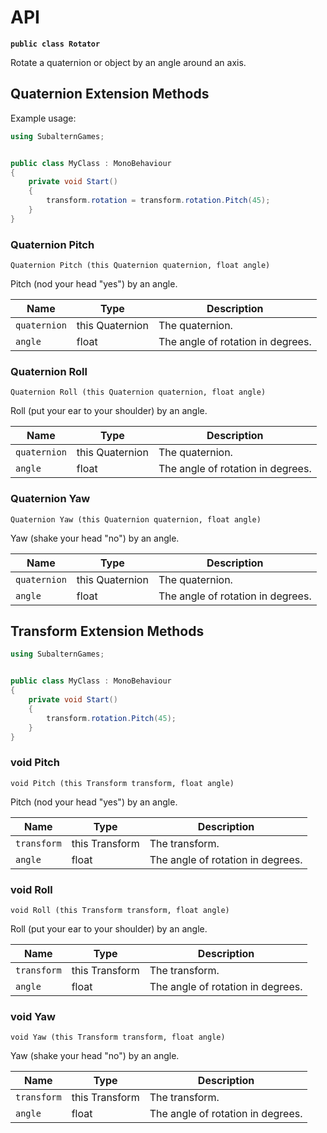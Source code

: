 # API

**`public class Rotator`**

Rotate a quaternion or object by an angle around an axis.

## Quaternion Extension Methods

Example usage:

```c#
using SubalternGames;


public class MyClass : MonoBehaviour
{
    private void Start()
    {
        transform.rotation = transform.rotation.Pitch(45);
    }
}
```

### Quaternion Pitch

`Quaternion Pitch (this Quaternion quaternion, float angle)`

Pitch (nod your head "yes") by an angle.

| Name         | Type            | Description                       |
| ------------ | --------------- | --------------------------------- |
| `quaternion` | this Quaternion | The quaternion.                   |
| `angle`      | float           | The angle of rotation in degrees. |

### Quaternion Roll

`Quaternion Roll (this Quaternion quaternion, float angle)`

Roll (put your ear to your shoulder) by an angle.

| Name         | Type            | Description                       |
| ------------ | --------------- | --------------------------------- |
| `quaternion` | this Quaternion | The quaternion.                   |
| `angle`      | float           | The angle of rotation in degrees. |

### Quaternion Yaw

`Quaternion Yaw (this Quaternion quaternion, float angle)`

Yaw (shake your head "no") by an angle.

| Name         | Type            | Description                       |
| ------------ | --------------- | --------------------------------- |
| `quaternion` | this Quaternion | The quaternion.                   |
| `angle`      | float           | The angle of rotation in degrees. |

## Transform Extension Methods

```c#
using SubalternGames;


public class MyClass : MonoBehaviour
{
    private void Start()
    {
        transform.rotation.Pitch(45);
    }
}
```

### void Pitch

`void Pitch (this Transform transform, float angle)`

Pitch (nod your head "yes") by an angle.

| Name | Type | Description |
| --- | --- | --- |
| `transform` | this Transform | The transform. |
| `angle` | float | The angle of rotation in degrees. |

### void Roll

`void Roll (this Transform transform, float angle)`

Roll (put your ear to your shoulder) by an angle.

| Name | Type | Description |
| --- | --- | --- |
| `transform` | this Transform | The transform. |
| `angle` | float | The angle of rotation in degrees. |

### void Yaw

`void Yaw (this Transform transform, float angle)`

Yaw (shake your head "no") by an angle.

| Name | Type | Description |
| --- | --- | --- |
| `transform` | this Transform | The transform. |
| `angle` | float | The angle of rotation in degrees. |